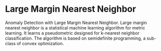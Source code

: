 # Large Margin Nearest Neighbor
Anomaly Detection with Large Margin Nearest Neighbor. Large margin nearest neighbor is a statistical machine learning algorithm for metric learning. It learns a pseudometric designed for k-nearest neighbor classification. The algorithm is based on semidefinite programming, a sub-class of convex optimization.
